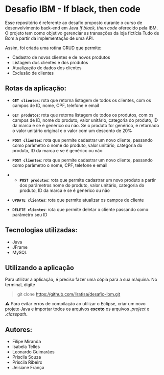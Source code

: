# Desafio IBM - If black, then code
Esse repositório é referente ao desafio proposto durante o curso de desenvolvimento back-end em Java _If black, then code_ oferecido pela IBM. O projeto tem como objetivo gerenciar as transações da loja fictícia Tudo de Bom a partir da implementação de uma API. 

Assim, foi criada uma rotina CRUD que permite:
- Cadastro de novos clientes e de novos produtos
- Listagem dos clientes e dos produtos
- Atualização de dados dos clientes
- Exclusão de clientes

## Rotas da aplicação:
- **`GET clientes`**: rota que retorna listagem de todos os clientes, com os campos de ID, nome, CPF, telefone e email

- **`GET produtos`**: rota que retorna listagem de todos os produtos, com os campos de ID, nome do produto, valor unitário, categoria do produto, ID da marca e se é genérico ou não. Se o produto for genérico, é retornado o valor unitário original e o valor com um desconto de 20%

- **`POST clientes`**: rota que permite cadastrar um novo cliente, passando como parâmetro o nome do produto, valor unitário, categoria do produto, ID da marca e se é genérico ou não

- **`POST clientes`**: rota que permite cadastrar um novo cliente, passando como parâmetro o nome, CPF, telefone e email

- - **`POST produtos`**: rota que permite cadastrar um novo produto a partir dos parâmetros nome do produto, valor unitário, categoria do produto, ID da marca e se é genérico ou não

- **`UPDATE clientes`**: rota que permite atualizar os campos de cliente

- **`DELETE clientes`**: rota que permite deletar o cliente passando como parâmetro seu ID

## Tecnologias utilizadas:
- Java
- JFrame
- MySQL

## Utilizando a aplicação

Para utilizar a aplicação, é preciso fazer uma cópia para a sua máquina. No terminal, digite

> git clone https://github.com/liratisa/desafio-ibm.git

⚠️ Para evitar erros de compilação ao utilizar o Eclipse, criar um novo projeto Java e importar todos os arquivos **exceto** os arquivos _.project_ e _.classpath_. 

## Autores:
- Filipe Miranda
- Isabela Telles
- Leonardo Guimarães
- Priscila Souza
- Priscila Ribeiro
- Jeisiane França
